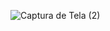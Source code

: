 ![Captura de Tela (2)](https://user-images.githubusercontent.com/94730998/166264572-23e6c082-7f38-4533-92e6-451d5a5f5646.png)
